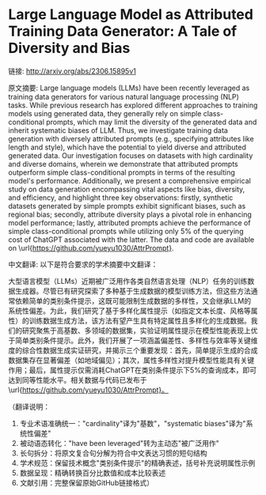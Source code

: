 # Large Language Model as Attributed Training Data Generator: A Tale of Diversity and Bias

链接: http://arxiv.org/abs/2306.15895v1

原文摘要:
Large language models (LLMs) have been recently leveraged as training data
generators for various natural language processing (NLP) tasks. While previous
research has explored different approaches to training models using generated
data, they generally rely on simple class-conditional prompts, which may limit
the diversity of the generated data and inherit systematic biases of LLM. Thus,
we investigate training data generation with diversely attributed prompts
(e.g., specifying attributes like length and style), which have the potential
to yield diverse and attributed generated data. Our investigation focuses on
datasets with high cardinality and diverse domains, wherein we demonstrate that
attributed prompts outperform simple class-conditional prompts in terms of the
resulting model's performance. Additionally, we present a comprehensive
empirical study on data generation encompassing vital aspects like bias,
diversity, and efficiency, and highlight three key observations: firstly,
synthetic datasets generated by simple prompts exhibit significant biases, such
as regional bias; secondly, attribute diversity plays a pivotal role in
enhancing model performance; lastly, attributed prompts achieve the performance
of simple class-conditional prompts while utilizing only 5\% of the querying
cost of ChatGPT associated with the latter. The data and code are available on
\url{https://github.com/yueyu1030/AttrPrompt}.

中文翻译:
以下是符合要求的学术摘要中文翻译：

大型语言模型（LLMs）近期被广泛用作各类自然语言处理（NLP）任务的训练数据生成器。尽管已有研究探索了多种基于生成数据的模型训练方法，但这些方法通常依赖简单的类别条件提示，这既可能限制生成数据的多样性，又会继承LLM的系统性偏差。为此，我们研究了基于多样化属性提示（如指定文本长度、风格等属性）的训练数据生成方法，该方法有望产生具有特定属性且多样化的生成数据。我们的研究聚焦于高基数、多领域的数据集，实验证明属性提示在模型性能表现上优于简单类别条件提示。此外，我们开展了一项涵盖偏差性、多样性与效率等关键维度的综合性数据生成实证研究，并揭示三个重要发现：首先，简单提示生成的合成数据集存在显著偏差（如地域偏见）；其次，属性多样性对提升模型性能具有关键作用；最后，属性提示仅需消耗ChatGPT在类别条件提示下5%的查询成本，即可达到同等性能水平。相关数据与代码已发布于\url{https://github.com/yueyu1030/AttrPrompt}。

（翻译说明：
1. 专业术语准确统一："cardinality"译为"基数"，"systematic biases"译为"系统性偏差"
2. 被动语态转化："have been leveraged"转为主动态"被广泛用作"
3. 长句拆分：将原文复合句分解为符合中文表达习惯的短句结构
4. 学术规范：保留技术概念"类别条件提示"的精确表述，括号补充说明属性示例
5. 数据呈现：精确转换百分比数值和成本比较表述
6. 文献引用：完整保留原始GitHub链接格式）

